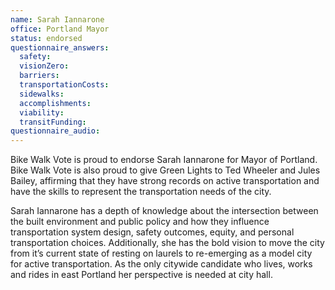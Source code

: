 ```yaml
---
name: Sarah Iannarone
office: Portland Mayor
status: endorsed
questionnaire_answers:
  safety: 
  visionZero:
  barriers:
  transportationCosts:
  sidewalks:
  accomplishments:
  viability:
  transitFunding:
questionnaire_audio:
---
```

Bike Walk Vote is proud to endorse Sarah Iannarone for Mayor of Portland. Bike Walk Vote is also proud to give Green Lights to Ted Wheeler and Jules Bailey, affirming that they have strong records on active transportation and have the skills to represent the transportation needs of the city.

Sarah Iannarone has a depth of knowledge about the intersection between the built environment and public policy and how they influence transportation system design, safety outcomes, equity, and personal transportation choices. Additionally, she has the bold vision to move the city from it’s current state of resting on laurels to re-emerging as a model city for active transportation. As the only citywide candidate who lives, works and rides in east Portland her perspective is needed at city hall.

